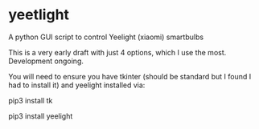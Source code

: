 # yeetlight
A python GUI script to control Yeelight (xiaomi) smartbulbs

This is a very early draft with just 4 options, which I use the most. Development ongoing.

You will need to ensure you have tkinter (should be standard but I found I had to install it) and yeelight installed via:

pip3 install tk

pip3 install yeelight
